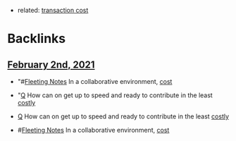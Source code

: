 - related: [transaction cost](<transaction cost.md>)

# Backlinks
## [February 2nd, 2021](<February 2nd, 2021.md>)
- "#[Fleeting Notes](<Fleeting Notes.md>) In a collaborative environment, [cost](<cost.md>)

- "[Q](<Q.md>) How can on get up to speed and ready to contribute in the least [costly]([cost](<cost.md>))

- [Q](<Q.md>) How can on get up to speed and ready to contribute in the least [costly]([cost](<cost.md>))

- #[Fleeting Notes](<Fleeting Notes.md>) In a collaborative environment, [cost](<cost.md>)

